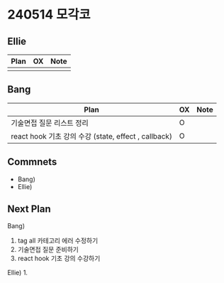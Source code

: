 # 240514 모각코

## Ellie

| Plan                 | OX  | Note |
| -------------------- | --- | ---- |
|                      |     |      |

## Bang

| Plan                 | OX  | Note |
| -------------------- | --- | ---- |
|  기술면접 질문 리스트 정리 |   O  |      |
|  react hook 기초 강의 수강 (state, effect , callback) |  O   |      |
## Commnets

- Bang)
- Ellie)

## Next Plan

Bang)
1. tag all 카테고리 에러 수정하기
2. 기술면접 질문 준비하기
3. react hook 기초 강의 수강하기

Ellie)
1. 

